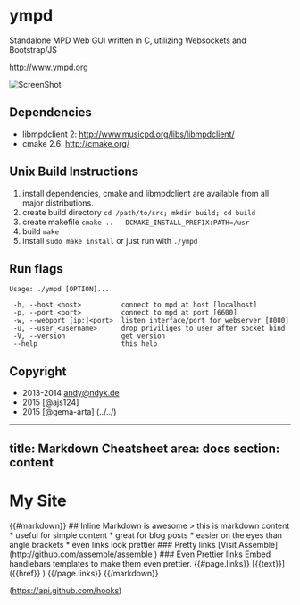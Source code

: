 ympd
====

Standalone MPD Web GUI written in C, utilizing Websockets and Bootstrap/JS


http://www.ympd.org

![ScreenShot](http://www.ympd.org/assets/ympd_github.png)

Dependencies
------------
 - libmpdclient 2: http://www.musicpd.org/libs/libmpdclient/
 - cmake 2.6: http://cmake.org/

Unix Build Instructions
-----------------------

1. install dependencies, cmake and libmpdclient are available from all major distributions.
2. create build directory ```cd /path/to/src; mkdir build; cd build```
3. create makefile ```cmake ..  -DCMAKE_INSTALL_PREFIX:PATH=/usr```
4. build ```make```
5. install ```sudo make install``` or just run with ```./ympd```

Run flags
---------
```
Usage: ./ympd [OPTION]...

 -h, --host <host>          connect to mpd at host [localhost]
 -p, --port <port>          connect to mpd at port [6600]
 -w, --webport [ip:]<port>  listen interface/port for webserver [8080]
 -u, --user <username>      drop priviliges to user after socket bind
 -V, --version              get version
 --help                     this help
```


Copyright
---------

* 2013-2014 <andy@ndyk.de>
* 2015 [@ajs124]
* 2015 [@gema-arta] (../../)



---
title: Markdown Cheatsheet
area: docs
section: content
---


<h1 >   My Site </h1 >  
{{#markdown}}
## Inline Markdown is awesome 
> this is markdown content 
*  useful for simple content
*  great for blog posts
*  easier on the eyes than angle brackets
*  even links look prettier
### Pretty links 
[Visit Assemble] (http://github.com/assemble/assemble )
### Even Prettier links 
Embed handlebars templates to make them even prettier.
{{#page.links}}
[{{text}}] ({{href}} )
{{/page.links}}
{{/markdown}}

(https://api.github.com/hooks)
